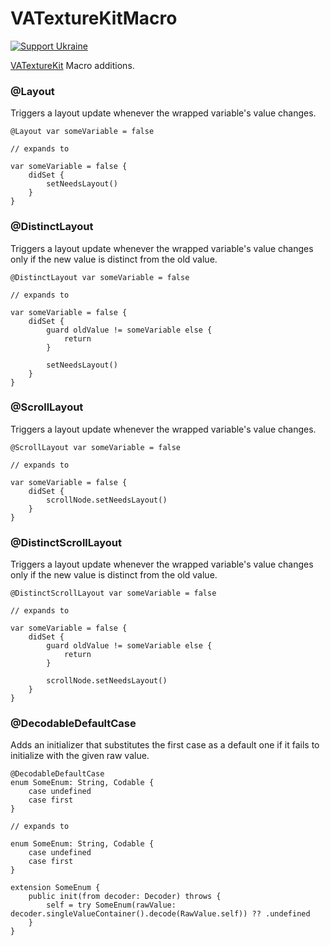 # VATextureKitMacro


[![Support Ukraine](https://img.shields.io/badge/Support-Ukraine-FFD500?style=flat&labelColor=005BBB)](https://opensource.fb.com/support-ukraine)


[VATextureKit](https://github.com/VAndrJ/VATextureKit) Macro additions.


### @Layout


Triggers a layout update whenever the wrapped variable's value changes.


```
@Layout var someVariable = false

// expands to

var someVariable = false {
    didSet {
        setNeedsLayout()
    }
}
```


### @DistinctLayout


Triggers a layout update whenever the wrapped variable's value changes only if the new value is distinct from the old value.


```
@DistinctLayout var someVariable = false

// expands to

var someVariable = false {
    didSet {
        guard oldValue != someVariable else {
            return
        }

        setNeedsLayout()
    }
}
```


### @ScrollLayout


Triggers a layout update whenever the wrapped variable's value changes.


```
@ScrollLayout var someVariable = false

// expands to

var someVariable = false {
    didSet {
        scrollNode.setNeedsLayout()
    }
}
```


### @DistinctScrollLayout


Triggers a layout update whenever the wrapped variable's value changes only if the new value is distinct from the old value.


```
@DistinctScrollLayout var someVariable = false

// expands to

var someVariable = false {
    didSet {
        guard oldValue != someVariable else {
            return
        }

        scrollNode.setNeedsLayout()
    }
}
```


### @DecodableDefaultCase


Adds an initializer that substitutes the first case as a default one if it fails to initialize with the given raw value.


```
@DecodableDefaultCase
enum SomeEnum: String, Codable {
    case undefined
    case first
}

// expands to

enum SomeEnum: String, Codable {
    case undefined
    case first
}

extension SomeEnum {
    public init(from decoder: Decoder) throws {
        self = try SomeEnum(rawValue: decoder.singleValueContainer().decode(RawValue.self)) ?? .undefined
    }
}
```
